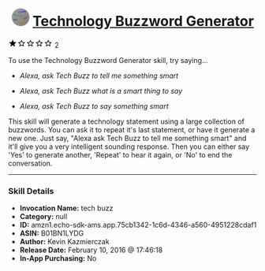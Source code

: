 # &nbsp;<img src="skill_icon" alt="Technology Buzzword Generator icon" width="36"> [Technology Buzzword Generator](http://alexa.amazon.com/#skills/amzn1.echo-sdk-ams.app.75cb1342-1c6d-4346-a560-4951228cdaf1)
![1 stars](../../images/ic_star_black_18dp_1x.png)![1 stars](../../images/ic_star_border_black_18dp_1x.png)![1 stars](../../images/ic_star_border_black_18dp_1x.png)![1 stars](../../images/ic_star_border_black_18dp_1x.png)![1 stars](../../images/ic_star_border_black_18dp_1x.png) 2

To use the Technology Buzzword Generator skill, try saying...

* *Alexa, ask Tech Buzz to tell me something smart*

* *Alexa, ask Tech Buzz what is a smart thing to say*

* *Alexa, ask Tech Buzz to say something smart*

This skill will generate a technology statement using a large collection of buzzwords.  You can ask it to repeat it's last statement, or have it generate a new one.  Just say, "Alexa ask Tech Buzz to tell me something smart" and it'll give you a very intelligent sounding response.  Then you can either say 'Yes' to generate another, 'Repeat' to hear it again, or 'No' to end the conversation.

***

### Skill Details

* **Invocation Name:** tech buzz
* **Category:** null
* **ID:** amzn1.echo-sdk-ams.app.75cb1342-1c6d-4346-a560-4951228cdaf1
* **ASIN:** B01BN1LYDG
* **Author:** Kevin Kazmierczak
* **Release Date:** February 10, 2016 @ 17:46:18
* **In-App Purchasing:** No
